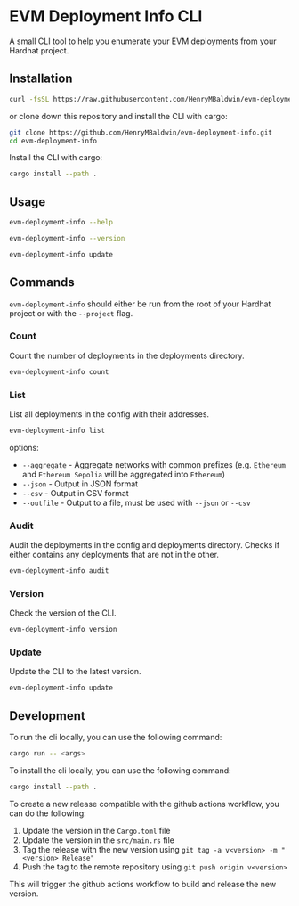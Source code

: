 # EVM Deployment Info CLI

A small CLI tool to help you enumerate your EVM deployments from your Hardhat project.

## Installation

```bash
curl -fsSL https://raw.githubusercontent.com/HenryMBaldwin/evm-deployment-info-cli/refs/heads/master/install.sh | sudo bash
```

or clone down this repository and install the CLI with cargo:

```bash
git clone https://github.com/HenryMBaldwin/evm-deployment-info.git
cd evm-deployment-info
```

Install the CLI with cargo:

```bash
cargo install --path .
```


## Usage

```bash
evm-deployment-info --help
```

```bash
evm-deployment-info --version
```

```bash
evm-deployment-info update
```


## Commands

`evm-deployment-info` should either be run from the root of your Hardhat project or with the `--project` flag.

### Count

Count the number of deployments in the deployments directory.

```bash
evm-deployment-info count
```

### List

List all deployments in the config with their addresses.

```bash
evm-deployment-info list
```

options:

- `--aggregate` - Aggregate networks with common prefixes (e.g. `Ethereum` and `Ethereum Sepolia` will be aggregated into `Ethereum`)
- `--json` - Output in JSON format
- `--csv` - Output in CSV format
- `--outfile` - Output to a file, must be used with `--json` or `--csv`

### Audit

Audit the deployments in the config and deployments directory. Checks if either contains any deployments that are not in the other.

```bash
evm-deployment-info audit
```

### Version 

Check the version of the CLI.

```bash
evm-deployment-info version
```

### Update

Update the CLI to the latest version.

```bash
evm-deployment-info update
```

## Development

To run the cli locally, you can use the following command:

```bash
cargo run -- <args>
```

To install the cli locally, you can use the following command:

```bash
cargo install --path .
```

To create a new release compatible with the github actions workflow, you can do the following:

<ol>
<li>Update the version in the <code>Cargo.toml</code> file</li>
<li>Update the version in the <code>src/main.rs</code> file</li>
<li>Tag the release with the new version using <code>git tag -a v&lt;version&gt; -m "&lt;version&gt; Release"</code></li>
<li>Push the tag to the remote repository using <code>git push origin v&lt;version&gt;</code></li>
</ol>

This will trigger the github actions workflow to build and release the new version.